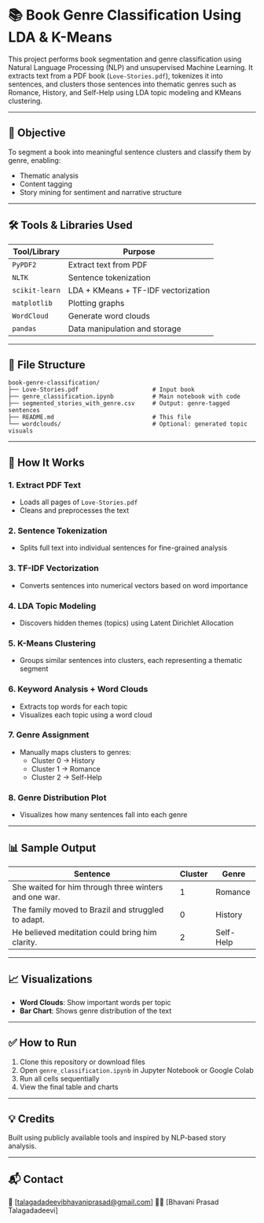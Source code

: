 
# 📚 Book Genre Classification Using LDA & K-Means

This project performs book segmentation and genre classification using Natural Language Processing (NLP) and unsupervised Machine Learning. It extracts text from a PDF book (`Love-Stories.pdf`), tokenizes it into sentences, and clusters those sentences into thematic genres such as Romance, History, and Self-Help using LDA topic modeling and KMeans clustering.

---

## 🧠 Objective

To segment a book into meaningful sentence clusters and classify them by genre, enabling:
- Thematic analysis
- Content tagging
- Story mining for sentiment and narrative structure

---

## 🛠️ Tools & Libraries Used

| Tool/Library      | Purpose                             |
|-------------------|-------------------------------------|
| `PyPDF2`          | Extract text from PDF               |
| `NLTK`            | Sentence tokenization               |
| `scikit-learn`    | LDA + KMeans + TF-IDF vectorization |
| `matplotlib`      | Plotting graphs                     |
| `WordCloud`       | Generate word clouds                |
| `pandas`          | Data manipulation and storage       |

---

## 📁 File Structure

```
book-genre-classification/
├── Love-Stories.pdf                     # Input book
├── genre_classification.ipynb           # Main notebook with code
├── segmented_stories_with_genre.csv     # Output: genre-tagged sentences
├── README.md                            # This file
└── wordclouds/                          # Optional: generated topic visuals
```

---

## 🧪 How It Works

### 1. **Extract PDF Text**
   - Loads all pages of `Love-Stories.pdf`
   - Cleans and preprocesses the text

### 2. **Sentence Tokenization**
   - Splits full text into individual sentences for fine-grained analysis

### 3. **TF-IDF Vectorization**
   - Converts sentences into numerical vectors based on word importance

### 4. **LDA Topic Modeling**
   - Discovers hidden themes (topics) using Latent Dirichlet Allocation

### 5. **K-Means Clustering**
   - Groups similar sentences into clusters, each representing a thematic segment

### 6. **Keyword Analysis + Word Clouds**
   - Extracts top words for each topic
   - Visualizes each topic using a word cloud

### 7. **Genre Assignment**
   - Manually maps clusters to genres:
     - Cluster 0 → History  
     - Cluster 1 → Romance  
     - Cluster 2 → Self-Help

### 8. **Genre Distribution Plot**
   - Visualizes how many sentences fall into each genre

---

## 📊 Sample Output

| Sentence                                                | Cluster | Genre      |
|---------------------------------------------------------|---------|------------|
| She waited for him through three winters and one war.   | 1       | Romance    |
| The family moved to Brazil and struggled to adapt.      | 0       | History    |
| He believed meditation could bring him clarity.         | 2       | Self-Help  |

---

## 📈 Visualizations

- **Word Clouds**: Show important words per topic
- **Bar Chart**: Shows genre distribution of the text

---

## ✅ How to Run

1. Clone this repository or download files
2. Open `genre_classification.ipynb` in Jupyter Notebook or Google Colab
3. Run all cells sequentially
4. View the final table and charts

---

## 💡 Credits

Built using publicly available tools and inspired by NLP-based story analysis.

---

## 📬 Contact

📧 [talagadadeevibhavaniprasad@gmail.com]
🧑‍💻 [Bhavani Prasad Talagadadeevi]
